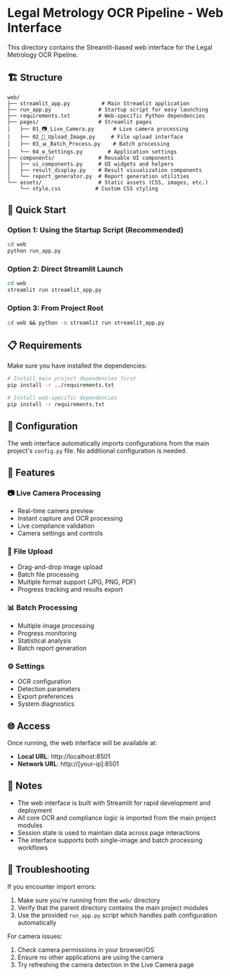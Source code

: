 # Legal Metrology OCR Pipeline - Web Interface

This directory contains the Streamlit-based web interface for the Legal Metrology OCR Pipeline.

## 🏗️ Structure

```
web/
├── streamlit_app.py          # Main Streamlit application
├── run_app.py               # Startup script for easy launching
├── requirements.txt         # Web-specific Python dependencies
├── pages/                   # Streamlit pages
│   ├── 01_📷_Live_Camera.py      # Live camera processing
│   ├── 02_📂_Upload_Image.py     # File upload interface
│   ├── 03_📊_Batch_Process.py    # Batch processing
│   └── 04_⚙️_Settings.py        # Application settings
├── components/              # Reusable UI components
│   ├── ui_components.py     # UI widgets and helpers
│   ├── result_display.py    # Result visualization components
│   └── report_generator.py  # Report generation utilities
└── assets/                  # Static assets (CSS, images, etc.)
    └── style.css           # Custom CSS styling
```

## 🚀 Quick Start

### Option 1: Using the Startup Script (Recommended)
```bash
cd web
python run_app.py
```

### Option 2: Direct Streamlit Launch
```bash
cd web
streamlit run streamlit_app.py
```

### Option 3: From Project Root
```bash
cd web && python -m streamlit run streamlit_app.py
```

## 📋 Requirements

Make sure you have installed the dependencies:

```bash
# Install main project dependencies first
pip install -r ../requirements.txt

# Install web-specific dependencies
pip install -r requirements.txt
```

## 🔧 Configuration

The web interface automatically imports configurations from the main project's `config.py` file. No additional configuration is needed.

## 📱 Features

### 📷 Live Camera Processing
- Real-time camera preview
- Instant capture and OCR processing
- Live compliance validation
- Camera settings and controls

### 📂 File Upload
- Drag-and-drop image upload
- Batch file processing
- Multiple format support (JPG, PNG, PDF)
- Progress tracking and results export

### 📊 Batch Processing
- Multiple image processing
- Progress monitoring
- Statistical analysis
- Batch report generation

### ⚙️ Settings
- OCR configuration
- Detection parameters
- Export preferences
- System diagnostics

## 🌐 Access

Once running, the web interface will be available at:
- **Local URL**: http://localhost:8501
- **Network URL**: http://[your-ip]:8501

## 📝 Notes

- The web interface is built with Streamlit for rapid development and deployment
- All core OCR and compliance logic is imported from the main project modules
- Session state is used to maintain data across page interactions
- The interface supports both single-image and batch processing workflows

## 🐛 Troubleshooting

If you encounter import errors:
1. Make sure you're running from the `web/` directory
2. Verify that the parent directory contains the main project modules
3. Use the provided `run_app.py` script which handles path configuration automatically

For camera issues:
1. Check camera permissions in your browser/OS
2. Ensure no other applications are using the camera
3. Try refreshing the camera detection in the Live Camera page